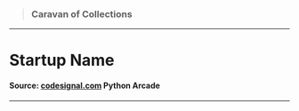 > ### Caravan of Collections

---

# Startup Name

#### Source: [codesignal.com](https://codesignal.com/) Python Arcade

---
